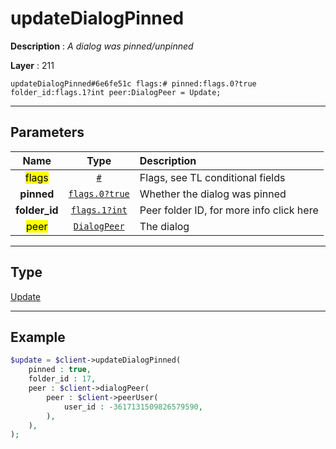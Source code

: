 # updateDialogPinned

**Description** : *A dialog was pinned/unpinned*

**Layer** : 211

```tl
updateDialogPinned#6e6fe51c flags:# pinned:flags.0?true folder_id:flags.1?int peer:DialogPeer = Update;
```

---

## Parameters

| Name | Type | Description |
| :---: | :---: | :--- |
| <mark>flags</mark> | [`#`](type/#) | Flags, see TL conditional fields |
| **pinned** | [`flags.0?true`](type/true) | Whether the dialog was pinned |
| **folder_id** | [`flags.1?int`](type/int) | Peer folder ID, for more info click here |
| <mark>peer</mark> | [`DialogPeer`](type/DialogPeer) | The dialog |

---

## Type

[Update](type/Update)

---

## Example

```php
$update = $client->updateDialogPinned(
	pinned : true,
	folder_id : 17,
	peer : $client->dialogPeer(
		peer : $client->peerUser(
			user_id : -3617131509826579590,
		),
	),
);
```
